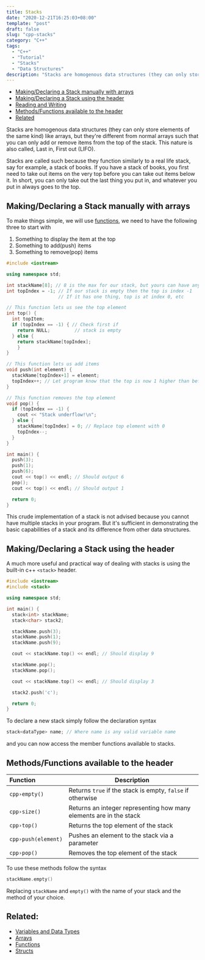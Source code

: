 ```yaml
---
title: Stacks 
date: "2020-12-21T16:25:03+08:00"
template: "post"
draft: false 
slug: "cpp-stacks"
category: "C++"
tags:
  - "C++"
  - "Tutorial"
  - "Stacks"
  - "Data Structures"
description: "Stacks are homogenous data structures (they can only store elements of the same kind) like arrays, but they're different from normal arrays such that you can only add or remove items from the top of the stack. This nature is also called, Last in, First out (LIFO)"
---
```


- [Making/Declaring a Stack manually with arrays](#makingdeclaring-a-stack-manually-with-arrays)
- [Making/Declaring a Stack using the <stack> header](#makingdeclaring-a-stack-using-the-stack-header)
- [Reading and Writing](#usage)
- [Methods/Functions available to the <stack> header](#methodfunctions-available-to-the-stack-header)
- [Related](#related)

Stacks are homogenous data structures (they can only store elements of the same kind) like arrays, but they're different from normal arrays such that you can only add or remove items from the top of the stack. This nature is also called, Last in, First out (LIFO).

Stacks are called such because they function similarly to a real life stack, say for example, a stack of books. If you have a stack of books, you first need to take out items on the very top before you can take out items below it. In short, you can only take out the last thing you put in, and whatever you put in always goes to the top.

## Making/Declaring a Stack manually with arrays

To make things simple, we will use [functions](/posts/cpp-functions), we need to have the following three to start with

1. Something to display the item at the top
2. Something to add(push) items
3. Something to remove(pop) items

```cpp
#include <iostream>

using namespace std;

int stackName[8]; // 8 is the max for our stack, but yours can have any
int topIndex = -1; // If our stack is empty then the top is index -1
                   // If it has one thing, top is at index 0, etc

// This function lets us see the top element
int top() {
  int topItem;
  if (topIndex == -1) { // Check first if
    return NULL;         // stack is empty
  } else {
    return stackName[topIndex];
    }
}

// This function lets us add items
void push(int element) {
  stackName[topIndex+1] = element;
  topIndex++; // Let program know that the top is now 1 higher than before
}

// This function removes the top element
void pop() {
  if (topIndex == -1) {
    cout << "Stack underflow!\n";
  } else {
    stackName[topIndex] = 0; // Replace top element with 0
    topIndex--;
  }
}

int main() {
  push(3);
  push(1);
  push(6);
  cout << top() << endl; // Should output 6
  pop();
  cout << top() << endl; // Should output 1

  return 0;
}
```

This crude implementation of a stack is not advised because you cannot have multiple stacks in your program. But it's sufficient in demonstrating the basic capabilities of a stack and its difference from other data structures.

## Making/Declaring a Stack using the <stack> header

A much more useful and practical way of dealing with stacks is using the built-in c++ `<stack>` header.

```cpp
#include <iostream>
#include <stack>

using namespace std;

int main() {
  stack<int> stackName;
  stack<char> stack2;

  stackName.push(3);
  stackName.push(1);
  stackName.push(9);

  cout << stackName.top() << endl; // Should display 9

  stackName.pop();
  stackName.pop();

  cout << stackName.top() << endl; // Should display 3

  stack2.push('c');

  return 0;
}
```

To declare a new stack simply follow the declaration syntax

```cpp
stack<dataType> name; // Where name is any valid variable name
```

and you can now access the member functions available to stacks.

## Methods/Functions available to the <stack> header

| Function | Description |
| :--------|------------ |
| `cpp›empty()`  | Returns `true` if the stack is empty, `false` if otherwise |
| `cpp›size()`   | Returns an integer representing how many elements are in the stack|
| `cpp›top()`    | Returns the top element of the stack |
| `cpp›push(element)` | Pushes an element to the stack via a parameter |
| `cpp›pop()` | Removes the top element of the stack |

To use these methods follow the syntax

```cpp
stackName.empty()
```

Replacing `stackName` and `empty()` with the name of your stack and the method of your choice.

## Related:

- [Variables and Data Types](/posts/cpp-variables)
- [Arrays](/posts/cpp-arrays)
- [Functions](/posts/cpp-functions)
- [Structs](/posts/cpp-structs)
